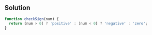 ## Solution

```js
function checkSign(num) {
  return (num > 0) ? 'positive' : (num < 0) ? 'negative' : 'zero';
}
```